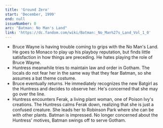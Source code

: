```yaml
---
title: 'Ground Zero'
start: 'December, 1999'
end: null
issueNumber: 0
arc: "Batman: No Man's Land"
link: 'https://dc.fandom.com/wiki/Batman:_No_Man%27s_Land_Vol_1_0'
---
```


- Bruce Wayne is having trouble coming to grips with the No Man's Land. He goes to Monaco to play up his playboy reputation, but finds little satisfaction in how things are preceding. He hates playing the role of Bruce Wayne.
- Huntress meanwhile tries to maintain law and order in Gotham. The locals do not fear her in the same way that they fear Batman, so she assumes a bat theme costume.
- Bruce eventually returns. He immediately recognizes the new Batgirl as the Huntress and decides to observe her. He's concerned that she may go over the line.
- Huntress encounters Ferak, a living plant woman, one of Poison Ivy's creations. The Huntress calms Ferak down, realizing that she is just a confused creature. She leads her to Robinson Park where she can be with other plants. Batman is impressed. No longer concerned about the Huntress' motives, Batman swings off to serve Gotham.
